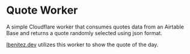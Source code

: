 # Quote Worker

A simple Cloudflare worker that consumes quotes data from an Airtable Base and returns a quote randomly selected using json format.

[lbenitez.dev](https://lbenitez.dev) utilizes this worker to show the quote of the day.
